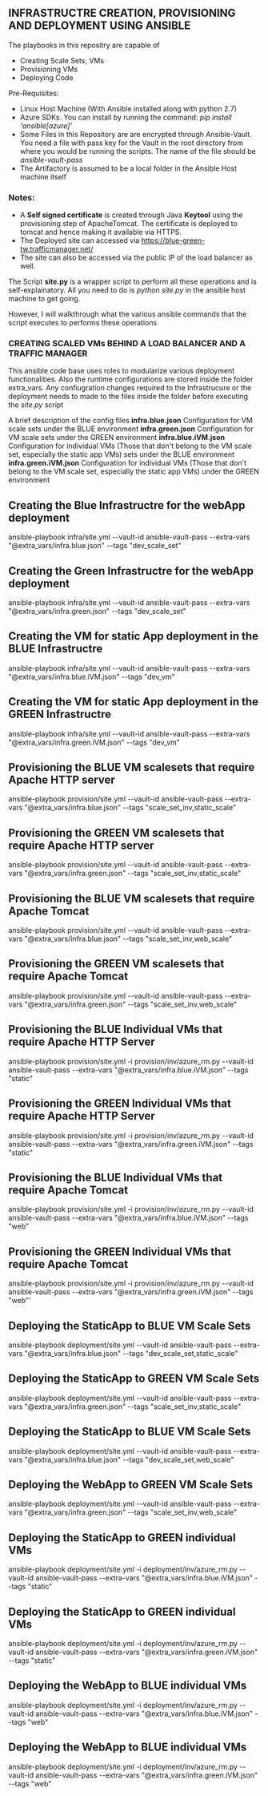 ## INFRASTRUCTRE CREATION, PROVISIONING AND DEPLOYMENT USING ANSIBLE

The playbooks in this repositry are capable of 

* Creating Scale Sets, VMs
* Provisioning VMs
* Deploying Code

Pre-Requisites:

* Linux Host Machine (With Ansible installed along with python 2.7)
* Azure SDKs. You can install by running the command: *pip install 'ansible[azure]'*
* Some Files in this Repository are are encrypted through Ansible-Vault. You need a file with pass key for the Vault in the root directory from where you would be running the scripts. The name of the file should be *ansible-vault-pass*
* The Artifactory is assumed to be a local folder in the Ansible Host machine itself

### Notes: 
* A **Self signed certificate** is created through Java **Keytool** using the provisioning step of ApacheTomcat. The certificate is deployed to tomcat and hence making it available via HTTPS.
* The Deployed site can accessed via https://blue-green-tw.trafficmanager.net/
* The site can also be accessed via the public IP of the load balancer as well. 


The Script **site.py** is a wrapper script to perform all these operations and is self-explainatory. All you need to do is 
*python site.py* in the ansible host machine to get going.

However, I will walkthrough what the various ansible commands that the script executes to performs these operations

### CREATING SCALED VMs BEHIND A LOAD BALANCER AND A TRAFFIC MANAGER

This ansible code base uses roles to modularize various deployment functionalities. Also the runtime configurations are stored inside the folder extra_vars. Any confiugration changes required to the Infrastrucure or the deployment needs to made to the files inside the folder before executing the *site.py* script

A brief description of the config files
**infra.blue.json** Configuration for VM scale sets under the BLUE environment
**infra.green.json** Configuration for VM scale sets under the GREEN environment
**infra.blue.iVM.json** Configuration for individual VMs (Those that don't belong to the VM scale set, especially the static app VMs) sets under the BLUE environment
**infra.green.iVM.json** Configuration for individual VMs (Those that don't belong to the VM scale set, especially the static app VMs) under the GREEN environment


## Creating the Blue Infrastructre for the webApp deployment
ansible-playbook infra/site.yml --vault-id ansible-vault-pass --extra-vars "@extra_vars/infra.blue.json" --tags "dev_scale_set"
## Creating the Green Infrastructre for the webApp deployment
ansible-playbook infra/site.yml --vault-id ansible-vault-pass --extra-vars "@extra_vars/infra.green.json" --tags "dev_scale_set"

## Creating the VM for static App deployment in the BLUE Infrastructre
ansible-playbook infra/site.yml --vault-id ansible-vault-pass --extra-vars "@extra_vars/infra.blue.iVM.json" --tags "dev_vm"
## Creating the VM for static App deployment in the GREEN Infrastructre
ansible-playbook infra/site.yml --vault-id ansible-vault-pass --extra-vars "@extra_vars/infra.green.iVM.json" --tags "dev_vm"

## Provisioning the BLUE VM scalesets that require Apache HTTP server
ansible-playbook provision/site.yml --vault-id ansible-vault-pass --extra-vars "@extra_vars/infra.blue.json" --tags "scale_set_inv,static_scale"


## Provisioning the GREEN VM scalesets that require Apache HTTP server
ansible-playbook provision/site.yml --vault-id ansible-vault-pass --extra-vars "@extra_vars/infra.green.json" --tags "scale_set_inv,static_scale"

## Provisioning the BLUE VM scalesets that require Apache Tomcat
ansible-playbook provision/site.yml --vault-id ansible-vault-pass --extra-vars "@extra_vars/infra.blue.json" --tags "scale_set_inv,web_scale"

## Provisioning the GREEN VM scalesets that require Apache Tomcat
ansible-playbook provision/site.yml --vault-id ansible-vault-pass --extra-vars "@extra_vars/infra.green.json" --tags "scale_set_inv,web_scale"

## Provisioning the BLUE Individual VMs that require Apache HTTP Server
ansible-playbook provision/site.yml -i provision/inv/azure_rm.py --vault-id ansible-vault-pass --extra-vars "@extra_vars/infra.blue.iVM.json" --tags "static"

## Provisioning the GREEN Individual VMs that require Apache HTTP Server
ansible-playbook provision/site.yml -i provision/inv/azure_rm.py --vault-id ansible-vault-pass --extra-vars "@extra_vars/infra.green.iVM.json" --tags "static"

## Provisioning the BLUE Individual VMs that require Apache Tomcat
ansible-playbook provision/site.yml -i provision/inv/azure_rm.py --vault-id ansible-vault-pass --extra-vars "@extra_vars/infra.blue.iVM.json" --tags "web"

## Provisioning the GREEN Individual VMs that require Apache Tomcat
ansible-playbook provision/site.yml -i provision/inv/azure_rm.py --vault-id ansible-vault-pass --extra-vars "@extra_vars/infra.green.iVM.json" --tags "web"'

## Deploying the StaticApp to BLUE VM Scale Sets
ansible-playbook deployment/site.yml --vault-id ansible-vault-pass --extra-vars "@extra_vars/infra.blue.json" --tags "dev_scale_set,static_scale"

## Deploying the StaticApp to GREEN VM Scale Sets
ansible-playbook deployment/site.yml --vault-id ansible-vault-pass --extra-vars "@extra_vars/infra.green.json" --tags "scale_set_inv,static_scale"

## Deploying the StaticApp to BLUE VM Scale Sets
ansible-playbook deployment/site.yml --vault-id ansible-vault-pass --extra-vars "@extra_vars/infra.blue.json" --tags "dev_scale_set,web_scale"

## Deploying the WebApp to GREEN VM Scale Sets
ansible-playbook deployment/site.yml --vault-id ansible-vault-pass --extra-vars "@extra_vars/infra.green.json" --tags "scale_set_inv,web_scale"

## Deploying the StaticApp to GREEN individual VMs
ansible-playbook deployment/site.yml -i deployment/inv/azure_rm.py --vault-id ansible-vault-pass --extra-vars "@extra_vars/infra.blue.iVM.json" --tags "static"

## Deploying the StaticApp to GREEN individual VMs
ansible-playbook deployment/site.yml -i deployment/inv/azure_rm.py --vault-id ansible-vault-pass --extra-vars "@extra_vars/infra.green.iVM.json" --tags "static"

## Deploying the WebApp to BLUE individual VMs
ansible-playbook deployment/site.yml -i deployment/inv/azure_rm.py --vault-id ansible-vault-pass --extra-vars "@extra_vars/infra.blue.iVM.json" --tags "web"

## Deploying the WebApp to BLUE individual VMs
ansible-playbook deployment/site.yml -i deployment/inv/azure_rm.py --vault-id ansible-vault-pass --extra-vars "@extra_vars/infra.green.iVM.json" --tags "web"

